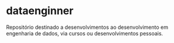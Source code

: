 # dataenginner
Repositório destinado a desenvolvimentos ao desenvolvimento em engenharia de dados, via cursos ou desenvolvimentos pessoais.
